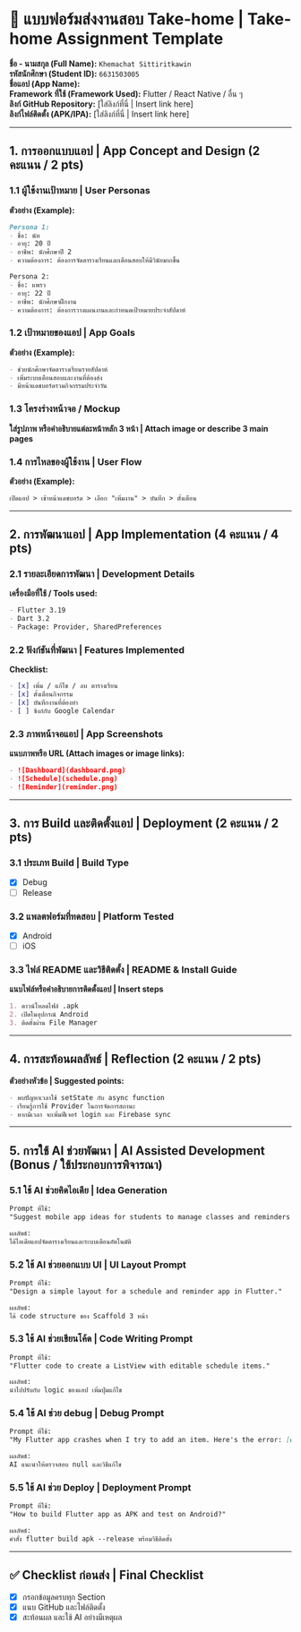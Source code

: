 
# 📱 แบบฟอร์มส่งงานสอบ Take-home | Take-home Assignment Template
**ชื่อ - นามสกุล (Full Name):** ```Khemachat Sittiritkawin```  
**รหัสนักศึกษา (Student ID):** ```6631503005```  
**ชื่อแอป (App Name):**  
**Framework ที่ใช้ (Framework Used):** Flutter / React Native / อื่น ๆ  
**ลิงก์ GitHub Repository:** [ใส่ลิงก์ที่นี่ | Insert link here]  
**ลิงก์ไฟล์ติดตั้ง (APK/IPA):** [ใส่ลิงก์ที่นี่ | Insert link here]

---

## 1. การออกแบบแอป | App Concept and Design (2 คะแนน / 2 pts)

### 1.1 ผู้ใช้งานเป้าหมาย | User Personas  
**ตัวอย่าง (Example):**
```markdown
Persona 1:  
- ชื่อ: นัท  
- อายุ: 20 ปี  
- อาชีพ: นักศึกษาปี 2  
- ความต้องการ: ต้องการจัดตารางเรียนและเตือนสอบให้มีวินัยมากขึ้น

Persona 2:  
- ชื่อ: แพรว  
- อายุ: 22 ปี  
- อาชีพ: นักศึกษาฝึกงาน  
- ความต้องการ: ต้องการวางแผนงานและกำหนดเป้าหมายประจำสัปดาห์
```

### 1.2 เป้าหมายของแอป | App Goals  
**ตัวอย่าง (Example):**
```markdown
- ช่วยนักศึกษาจัดตารางเรียนรายสัปดาห์
- เพิ่มระบบเตือนสอบและงานที่ต้องส่ง
- มีหน้าแดชบอร์ดรวมกิจกรรมประจำวัน
```

### 1.3 โครงร่างหน้าจอ / Mockup  
**ใส่รูปภาพ หรือคำอธิบายแต่ละหน้าหลัก 3 หน้า | Attach image or describe 3 main pages**

### 1.4 การไหลของผู้ใช้งาน | User Flow  
**ตัวอย่าง (Example):**
```markdown
เปิดแอป > เข้าหน้าแดชบอร์ด > เลือก "เพิ่มงาน" > บันทึก > ตั้งเตือน
```

---

## 2. การพัฒนาแอป | App Implementation (4 คะแนน / 4 pts)

### 2.1 รายละเอียดการพัฒนา | Development Details  
**เครื่องมือที่ใช้ / Tools used:**
```markdown
- Flutter 3.19
- Dart 3.2
- Package: Provider, SharedPreferences
```

### 2.2 ฟังก์ชันที่พัฒนา | Features Implemented  
**Checklist:**
```markdown
- [x] เพิ่ม / แก้ไข / ลบ ตารางเรียน
- [x] ตั้งเตือนกิจกรรม
- [x] บันทึกงานที่ต้องทำ
- [ ] ซิงก์กับ Google Calendar
```

### 2.3 ภาพหน้าจอแอป | App Screenshots  
**แนบภาพหรือ URL (Attach images or image links):**
```markdown
- ![Dashboard](dashboard.png)
- ![Schedule](schedule.png)
- ![Reminder](reminder.png)
```

---

## 3. การ Build และติดตั้งแอป | Deployment (2 คะแนน / 2 pts)

### 3.1 ประเภท Build | Build Type
- [x] Debug  
- [ ] Release  

### 3.2 แพลตฟอร์มที่ทดสอบ | Platform Tested  
- [x] Android  
- [ ] iOS  

### 3.3 ไฟล์ README และวิธีติดตั้ง | README & Install Guide  
**แนบไฟล์หรือคำอธิบายการติดตั้งแอป | Insert steps**
```markdown
1. ดาวน์โหลดไฟล์ .apk
2. เปิดในอุปกรณ์ Android
3. ติดตั้งผ่าน File Manager
```

---

## 4. การสะท้อนผลลัพธ์ | Reflection (2 คะแนน / 2 pts)

**ตัวอย่างหัวข้อ | Suggested points:**
```markdown
- พบปัญหาเวลาใช้ setState กับ async function
- เรียนรู้การใช้ Provider ในการจัดการสถานะ
- หากมีเวลา จะเพิ่มฟีเจอร์ login และ Firebase sync
```

---

## 5. การใช้ AI ช่วยพัฒนา | AI Assisted Development (Bonus / ใช้ประกอบการพิจารณา)

### 5.1 ใช้ AI ช่วยคิดไอเดีย | Idea Generation
```markdown
Prompt ที่ใช้:  
"Suggest mobile app ideas for students to manage classes and reminders."

ผลลัพธ์:  
ได้ไอเดียแอปจัดตารางเรียนและระบบเตือนอัตโนมัติ
```

### 5.2 ใช้ AI ช่วยออกแบบ UI | UI Layout Prompt
```markdown
Prompt ที่ใช้:  
"Design a simple layout for a schedule and reminder app in Flutter."

ผลลัพธ์:  
ได้ code structure ของ Scaffold 3 หน้า
```

### 5.3 ใช้ AI ช่วยเขียนโค้ด | Code Writing Prompt
```markdown
Prompt ที่ใช้:  
"Flutter code to create a ListView with editable schedule items."

ผลลัพธ์:  
นำไปปรับกับ logic ของแอป เพิ่มปุ่มแก้ไข
```

### 5.4 ใช้ AI ช่วย debug | Debug Prompt
```markdown
Prompt ที่ใช้:  
"My Flutter app crashes when I try to add an item. Here's the error: [แนบ error log]"

ผลลัพธ์:  
AI แนะนำให้ตรวจสอบ null และวิธีแก้ไข
```

### 5.5 ใช้ AI ช่วย Deploy | Deployment Prompt
```markdown
Prompt ที่ใช้:  
"How to build Flutter app as APK and test on Android?"

ผลลัพธ์:  
คำสั่ง flutter build apk --release พร้อมวิธีติดตั้ง
```

---

## ✅ Checklist ก่อนส่ง | Final Checklist
- [x] กรอกข้อมูลครบทุก Section  
- [x] แนบ GitHub และไฟล์ติดตั้ง  
- [x] สะท้อนผล และใช้ AI อย่างมีเหตุผล  
